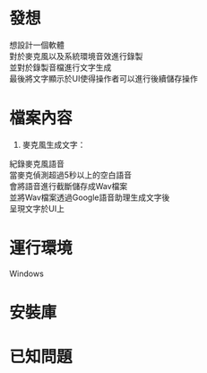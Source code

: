 # 發想

想設計一個軟體  
對於麥克風以及系統環境音效進行錄製  
並對於錄製音檔進行文字生成  
最後將文字顯示於UI使得操作者可以進行後續儲存操作  

# 檔案內容

1. 麥克風生成文字：

紀錄麥克風語音  
當麥克偵測超過5秒以上的空白語音  
會將語音進行截斷儲存成Wav檔案  
並將Wav檔案透過Google語音助理生成文字後  
呈現文字於UI上  


# 運行環境

Windows 

# 安裝庫

# 已知問題


